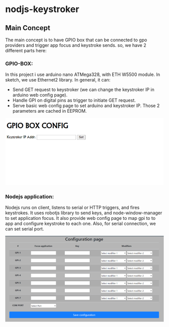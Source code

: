 # nodjs-keystroker 

## Main Concept

The main concept is to have GPIO box that can be connected to gpo providers and trigger app focus and keystroke sends. 
so, we have 2 different parts here:


### GPIO-BOX:

In this project i use arduino nano ATMega328, with ETH W5500 module. In sketch, we use Ethernet2 library.
In general, it can:
 - Send GET request to keystroker (we can change the keystroker IP in arduino web config page).
 - Handle GPI on digital pins as trigger to initiate GET request.
 - Serve basic web config page to set arduino and keystroker IP. Those 2 parameters are cached in EEPROM.

![Config Image](./docs/img/GPIO_Box_config.PNG)


### Nodejs application:

Nodejs runs on client, listens to serial or HTTP triggers, and fires keystrokes.
It uses robotjs library to send keys, and node-window-manager to set application focus. 
It also provide web config page to map gpi to to app and configure keystroke to each one. Also, for serial connection, 
we can set serial port.

![Config Image](./docs/img/keystroker_config.PNG)




